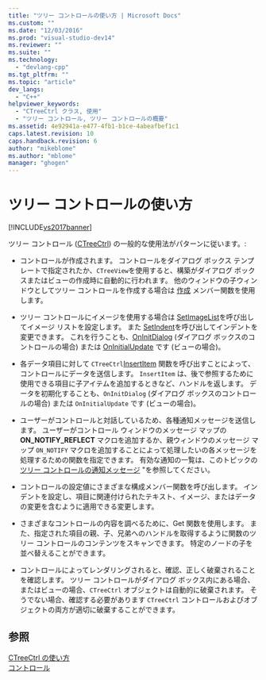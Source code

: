 ```yaml
---
title: "ツリー コントロールの使い方 | Microsoft Docs"
ms.custom: ""
ms.date: "12/03/2016"
ms.prod: "visual-studio-dev14"
ms.reviewer: ""
ms.suite: ""
ms.technology: 
  - "devlang-cpp"
ms.tgt_pltfrm: ""
ms.topic: "article"
dev_langs: 
  - "C++"
helpviewer_keywords: 
  - "CTreeCtrl クラス, 使用"
  - "ツリー コントロール, ツリー コントロールの概要"
ms.assetid: 4e92941a-e477-4fb1-b1ce-4abeafbef1c1
caps.latest.revision: 10
caps.handback.revision: 6
author: "mikeblome"
ms.author: "mblome"
manager: "ghogen"
---
```

# ツリー コントロールの使い方
[!INCLUDE[vs2017banner](../assembler/inline/includes/vs2017banner.md)]

ツリー コントロール \([CTreeCtrl](../mfc/reference/ctreectrl-class.md)\) の一般的な使用法がパターンに従います。:  
  
-   コントロールが作成されます。  コントロールをダイアログ ボックス テンプレートで指定されたか、`CTreeView`を使用すると、構築がダイアログ ボックスまたはビューの作成時に自動的に行われます。  他のウィンドウの子ウィンドウとしてツリー コントロールを作成する場合は [作成](../Topic/CTreeCtrl::Create.md) メンバー関数を使用します。  
  
-   ツリー コントロールにイメージを使用する場合は [SetImageList](../Topic/CTreeCtrl::SetImageList.md)を呼び出してイメージ リストを設定します。  また [SetIndent](../Topic/CTreeCtrl::SetIndent.md)を呼び出してインデントを変更できます。  これを行うことも、[OnInitDialog](../Topic/CDialog::OnInitDialog.md) \(ダイアログ ボックスのコントロールの場合\) または [OnInitialUpdate](../Topic/CView::OnInitialUpdate.md) です \(ビューの場合\)。  
  
-   各データ項目に対して `CTreeCtrl`[InsertItem](../Topic/CTreeCtrl::InsertItem.md) 関数を呼び出すことによって、コントロールにデータを送信します。  `InsertItem` は、後で参照するために使用できる項目に子アイテムを追加するときなど、ハンドルを返します。  データを初期化することも、`OnInitDialog` \(ダイアログ ボックスのコントロールの場合\) または `OnInitialUpdate` です \(ビューの場合\)。  
  
-   ユーザーがコントロールと対話しているため、各種通知メッセージを送信します。  ユーザーがコントロール ウィンドウのメッセージ マップの **ON\_NOTIFY\_REFLECT** マクロを追加するか、親ウィンドウのメッセージ マップ `ON_NOTIFY` マクロを追加することによって処理したいの各メッセージを処理するための関数を指定できます。  有効な通知の一覧は、このトピックの [ツリー コントロールの通知メッセージ](../mfc/tree-control-notification-messages.md) "を参照してください。  
  
-   コントロールの設定値にさまざまな構成メンバー関数を呼び出します。  インデントを設定し、項目に関連付けられたテキスト、イメージ、またはデータの変更を含むように適用できる変更します。  
  
-   さまざまなコントロールの内容を調べるために、Get 関数を使用します。  また、指定された項目の親、子、兄弟へのハンドルを取得するように関数のツリー コントロールのコンテンツをスキャンできます。  特定のノードの子を並べ替えることができます。  
  
-   コントロールによってレンダリングされると、確認、正しく破棄されることを確認します。  ツリー コントロールがダイアログ ボックス内にある場合、またはビューの場合、`CTreeCtrl` オブジェクトは自動的に破棄されます。  そうでない場合、確認する必要があります `CTreeCtrl` コントロールおよびオブジェクトの両方が適切に破棄することができます。  
  
## 参照  
 [CTreeCtrl の使い方](../Topic/Using%20CTreeCtrl.md)   
 [コントロール](../mfc/controls-mfc.md)